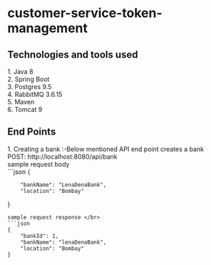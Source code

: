 # customer-service-token-management
<h2>Technologies and tools used</h2>
1.  Java 8</br>
2.  Spring Boot</br>
3.  Postgres 9.5</br>
4.  RabbitMQ 3.6.15</br>
5.  Maven </br>
6.  Tomcat 9 </br>
<h2> End Points </h2>
1. Creating a bank :-Below mentioned API end point creates a bank </br>
POST: http://localhost:8080/api/bank </br>
sample request body </br>
```json
{
			
        "bankName": "LenaDenaBank",
        "location": "Bombay"
       
 } 
``` 
sample request response </br>
```json
{
    "bankId": 1,
    "bankName": "lenaDenaBank",
    "location": "Bombay"
}
```



  
